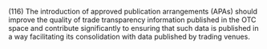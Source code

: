 (116) The introduction of approved publication arrangements (APAs) should improve the quality of trade transparency information published in the OTC space and contribute significantly to ensuring that such data is published in a way facilitating its consolidation with data published by trading venues.